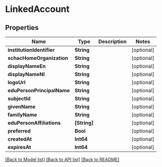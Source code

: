 # LinkedAccount

## Properties
Name | Type | Description | Notes
------------ | ------------- | ------------- | -------------
**institutionIdentifier** | **String** |  | [optional] 
**schacHomeOrganization** | **String** |  | [optional] 
**displayNameEn** | **String** |  | [optional] 
**displayNameNl** | **String** |  | [optional] 
**logoUrl** | **String** |  | [optional] 
**eduPersonPrincipalName** | **String** |  | [optional] 
**subjectId** | **String** |  | [optional] 
**givenName** | **String** |  | [optional] 
**familyName** | **String** |  | [optional] 
**eduPersonAffiliations** | **[String]** |  | [optional] 
**preferred** | **Bool** |  | [optional] 
**createdAt** | **Int64** |  | [optional] 
**expiresAt** | **Int64** |  | [optional] 

[[Back to Model list]](../README.md#documentation-for-models) [[Back to API list]](../README.md#documentation-for-api-endpoints) [[Back to README]](../README.md)



